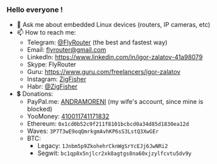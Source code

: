 ### Hello everyone !

- 💬 Ask me about embedded Linux devices (routers, IP cameras, etc)
- 📫 How to reach me:
  - Telegram: [@FlyRouter](https://t.me/FlyRouter) (the best and fastest way)
  - Email: [flyrouter@gmail.com](mailto:flyrouter@gmail.com)
  - LinkedIn: https://www.linkedin.com/in/igor-zalatov-41a98079
  - Skype: FlyRouter
  - Guru: https://www.guru.com/freelancers/igor-zalatov
  - Instagram: [ZigFisher](https://www.instagram.com/ZigFisher/)
  - Habr: [@ZigFisher](https://habr.com/users/ZigFisher/)
- 💲 Donations:
  - PayPal.me: [ANDRAMORENI](https://www.paypal.com/paypalme/andramoreni?locale.x=en_US) (my wife's account, since mine is blocked)
  - YooMoney: [410011741171832](https://yoomoney.ru/to/410011741171832)
  - Ethereum: `0x1cd0b52c9f211f8101bcbcd0a34d85d1830ea12d`
  - Waves: `3P7T3wE9oqQmrkgmAvhKP6sS3LstQ3XwGEr`
  - BTC:
    - Legacy: `1Jnbm5p9ZkohehrCknWgSrYcEJj6JwNRi2`
    - Segwit: `bc1qp8x5njlcr2xk8agtgs8na60xjzylfcvtu5dv9y`
